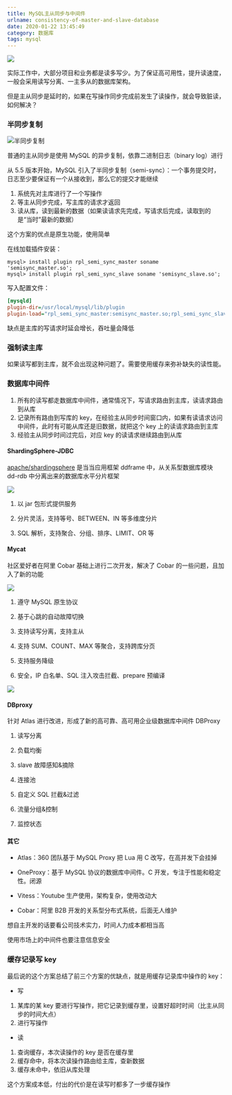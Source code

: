 ```yaml
---
title: MySQL主从同步与中间件
urlname: consistency-of-master-and-slave-database
date: 2020-01-22 13:45:49
category: 数据库
tags: mysql
---
```


![](https://cdn.jsdelivr.net/gh/liluoao/cdn@0.0.3/image/master-and-slave-database.png)

实际工作中，大部分项目和业务都是读多写少。为了保证高可用性，提升读速度，一般会采用读写分离、一主多从的数据库架构。

但是主从同步是延时的，如果在写操作同步完成前发生了读操作，就会导致脏读，如何解决？

<!-- more -->

### 半同步复制

![半同步复制](https://cdn.jsdelivr.net/gh/liluoao/cdn@0.0.3/image/semi-sync.jpg)

普通的主从同步是使用 MySQL 的异步复制，依靠二进制日志（binary log）进行

从 5.5 版本开始，MySQL 引入了半同步复制（semi-sync）：一个事务提交时，日志至少要保证有一个从接收到，那么它的提交才能继续

1. 系统先对主库进行了一个写操作
2. 等主从同步完成，写主库的请求才返回
3. 读从库，读到最新的数据（如果读请求先完成，写请求后完成，读取到的是“当时”最新的数据）

这个方案的优点是原生功能，使用简单

在线加载插件安装：

```mysql
mysql> install plugin rpl_semi_sync_master soname 'semisync_master.so';
mysql> install plugin rpl_semi_sync_slave soname 'semisync_slave.so';
```

写入配置文件：

```ini
[mysqld]
plugin-dir=/usr/local/mysql/lib/plugin
plugin-load="rpl_semi_sync_master:semisync_master.so;rpl_semi_sync_slave:semisync_slave.so"
```

缺点是主库的写请求时延会增长，吞吐量会降低

### 强制读主库

如果读写都到主库，就不会出现这种问题了。需要使用缓存来弥补缺失的读性能。

### 数据库中间件

1. 所有的读写都走数据库中间件，通常情况下，写请求路由到主库，读请求路由到从库
2. 记录所有路由到写库的 key，在经验主从同步时间窗口内，如果有读请求访问中间件，此时有可能从库还是旧数据，就把这个 key 上的读请求路由到主库
3. 经验主从同步时间过完后，对应 key 的读请求继续路由到从库

#### ShardingSphere-JDBC

[apache/shardingsphere](https://github.com/apache/shardingsphere) 是当当应用框架 ddframe 中，从关系型数据库模块 dd-rdb 中分离出来的数据库水平分片框架

![](https://cdn.jsdelivr.net/gh/liluoao/cdn@0.0.3/image/shardingsphere.png)

1. 以 jar 包形式提供服务

2. 分片灵活，支持等号、BETWEEN、IN 等多维度分片

3. SQL 解析，支持聚合、分组、排序、LIMIT、OR 等

#### Mycat

社区爱好者在阿里 Cobar 基础上进行二次开发，解决了 Cobar 的一些问题，且加入了新的功能

![](https://cdn.jsdelivr.net/gh/liluoao/cdn@0.0.3/image/mycat.jpg)

1. 遵守 MySQL 原生协议

2. 基于心跳的自动故障切换

3. 支持读写分离，支持主从

4. 支持 SUM、COUNT、MAX 等聚合，支持跨库分页

5. 支持服务降级

6. 安全，IP 白名单、SQL 注入攻击拦截、prepare 预编译

![](https://cdn.jsdelivr.net/gh/liluoao/cdn@0.0.3/image/mycat-tool.jpg)

#### DBproxy

针对 Atlas 进行改进，形成了新的高可靠、高可用企业级数据库中间件 DBProxy

1. 读写分离

2. 负载均衡

3. slave 故障感知&摘除

4. 连接池

5. 自定义 SQL 拦截&过滤

6. 流量分组&控制

7. 监控状态

#### 其它

- Atlas：360 团队基于 MySQL Proxy 把 Lua 用 C 改写，在高并发下会挂掉

- OneProxy：基于 MySQL 协议的数据库中间件。C 开发，专注于性能和稳定性。闭源

- Vitess：Youtube 生产使用，架构复杂，使用改动大

- Cobar：阿里 B2B 开发的关系型分布式系统，后面无人维护

想自主开发的话要看公司技术实力，时间人力成本都相当高

使用市场上的中间件也要注意信息安全

### 缓存记录写 key

最后说的这个方案总结了前三个方案的优缺点，就是用缓存记录库中操作的 key：

- 写

1. 某库的某 key 要进行写操作，把它记录到缓存里，设置好超时时间（比主从同步的时间大点）
2. 进行写操作

- 读

1. 查询缓存，本次读操作的 key 是否在缓存里
2. 缓存命中，将本次读操作路由给主库，查新数据
3. 缓存未命中，依旧从库处理

这个方案成本低，付出的代价是在读写时都多了一步缓存操作
